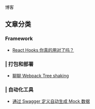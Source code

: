 博客

## 文章分类

### Framework

- [React Hooks 你真的用对了吗？](https://reeli.github.io/blog/framework_react-hooks-use.html)

### | 打包和部署

- [聊聊 Webpack Tree shaking](https://github.com/reeli/blog/blob/master/docs/blog/webpack-tree-shaking.md)

### | 自动化工具

- [通过 Swagger 定义自动生成 Mock 数据](https://github.com/reeli/blog/blob/master/docs/blog/swagger-to-mocks.md)

